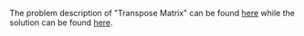 The problem description of "Transpose Matrix" can be found [here](https://leetcode.com/problems/transpose-matrix/) while the solution can be found [here](https://github.com/aurimas13/Solutions-To-Problems/blob/main/LeetCode/Python%20Solutions/Transpose%20Matrix/transpose.py).

